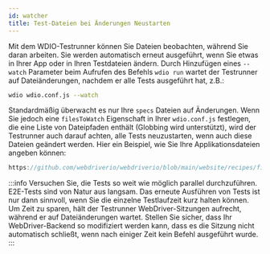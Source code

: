 ```yaml
---
id: watcher
title: Test-Dateien bei Änderungen Neustarten
---
```


Mit dem WDIO-Testrunner können Sie Dateien beobachten, während Sie daran arbeiten. Sie werden automatisch erneut ausgeführt, wenn Sie etwas in Ihrer App oder in Ihren Testdateien ändern. Durch Hinzufügen eines `--watch` Parameter beim Aufrufen des Befehls `wdio run` wartet der Testrunner auf Dateiänderungen, nachdem er alle Tests ausgeführt hat, z.B.:

```sh
wdio wdio.conf.js --watch
```

Standardmäßig überwacht es nur Ihre `specs` Dateien auf Änderungen. Wenn Sie jedoch eine `filesToWatch` Eigenschaft in Ihrer `wdio.conf.js` festlegen, die eine Liste von Dateipfaden enthält (Globbing wird unterstützt), wird der Testrunner auch darauf achten, alle Tests neuzustarten, wenn auch diese Dateien geändert werden. Hier ein Beispiel, wie Sie Ihre Applikationsdateien angeben können:

```js reference useHTTPS
https://github.com/webdriverio/webdriverio/blob/main/website/recipes/files-to-watch.js
```

:::info
Versuchen Sie, die Tests so weit wie möglich parallel durchzuführen. E2E-Tests sind von Natur aus langsam. Das erneute Ausführen von Tests ist nur dann sinnvoll, wenn Sie die einzelne Testlaufzeit kurz halten können. Um Zeit zu sparen, hält der Testrunner WebDriver-Sitzungen aufrecht, während er auf Dateiänderungen wartet. Stellen Sie sicher, dass Ihr WebDriver-Backend so modifiziert werden kann, dass es die Sitzung nicht automatisch schließt, wenn nach einiger Zeit kein Befehl ausgeführt wurde.
:::
